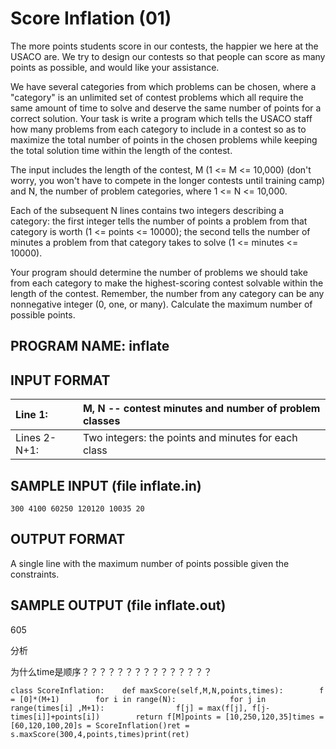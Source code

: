 # Score Inflation \(01\)

The more points students score in our contests, the happier we here at the USACO are. We try to design our contests so that people can score as many points as possible, and would like your assistance.

We have several categories from which problems can be chosen, where a "category" is an unlimited set of contest problems which all require the same amount of time to solve and deserve the same number of points for a correct solution. Your task is write a program which tells the USACO staff how many problems from each category to include in a contest so as to maximize the total number of points in the chosen problems while keeping the total solution time within the length of the contest.

The input includes the length of the contest, M \(1 &lt;= M &lt;= 10,000\) \(don't worry, you won't have to compete in the longer contests until training camp\) and N, the number of problem categories, where 1 &lt;= N &lt;= 10,000.

Each of the subsequent N lines contains two integers describing a category: the first integer tells the number of points a problem from that category is worth \(1 &lt;= points &lt;= 10000\); the second tells the number of minutes a problem from that category takes to solve \(1 &lt;= minutes &lt;= 10000\).

Your program should determine the number of problems we should take from each category to make the highest-scoring contest solvable within the length of the contest. Remember, the number from any category can be any nonnegative integer \(0, one, or many\). Calculate the maximum number of possible points.

## PROGRAM NAME: inflate

## INPUT FORMAT

| Line 1: | M, N -- contest minutes and number of problem classes |
| :--- | :--- |
| Lines 2-N+1: | Two integers: the points and minutes for each class |

## SAMPLE INPUT \(file inflate.in\)

```text
300 4100 60250 120120 10035 20
```

## OUTPUT FORMAT

A single line with the maximum number of points possible given the constraints.

## SAMPLE OUTPUT \(file inflate.out\)

605

分析

为什么time是顺序？？？？？？？？？？？？？？？

```text
class ScoreInflation:    def maxScore(self,M,N,points,times):        f = [0]*(M+1)        for i in range(N):            for j in range(times[i] ,M+1):                f[j] = max(f[j], f[j-times[i]]+points[i])        return f[M]points = [10,250,120,35]times = [60,120,100,20]s = ScoreInflation()ret = s.maxScore(300,4,points,times)print(ret)
```

